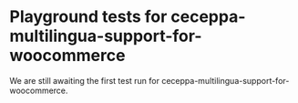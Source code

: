 # Playground tests for ceceppa-multilingua-support-for-woocommerce
We are still awaiting the first test run for ceceppa-multilingua-support-for-woocommerce.
